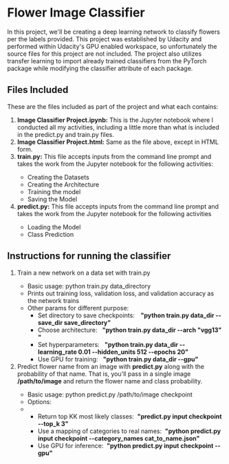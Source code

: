 
<h1>Flower Image Classifier</h1>
In this project, we'll be creating a deep learning network to classify flowers per the labels provided. This project was established by Udacity and performed within Udacity's GPU enabled workspace, so unfortunately the source files for this project are not included. The project also utilizes transfer learning to import already trained classifiers from the PyTorch package while modifying the classifier attribute of each package.




<h2>Files Included</h2>

These are the files included as part of the project and what each contains:
<ol>
        <li><b>Image Classifier Project.ipynb:</b> This is the Jupyter notebook where I conducted all my activities, including a little more than what is included in the predict.py and train.py files.</li>

<li><b>Image Classifier Project.html:</b> Same as the file above, except in HTML form.</li>
<li><b>train.py:</b> This file accepts inputs from the command line prompt and takes the work from the Jupyter notebook for the following activities:</li>
    <ul>
            <li>Creating the Datasets</li>
            <li>Creating the Architecture</li>
            <li>Training the model</li>
            <li>Saving the Model</li>
    </ul>
<li><b>predict.py:</b> This file accepts inputs from the command line prompt and takes the work from the Jupyter notebook for the following activities</li>
    <ul>
        <li>Loading the Model</li>
        <li>Class Prediction</li>
    </ul>
</ol>




<h2>Instructions for running the classifier</h2>

<ol>
    <li>Train a new network on a data set with train.py</li>
            <ul>
                    <li>Basic usage: python train.py data_directory</li>
                    <li>Prints out training loss, validation loss, and validation accuracy as the network trains</li>
                    <li>Other params for different purpose:
                    <ul>
                        <li>Set directory to save checkpoints:&emsp;<b>"python train.py data_dir --save_dir save_directory"</b></li>
                        <li>Choose architecture:&nbsp;                  &nbsp;<b>"python train.py data_dir --arch "vgg13" "</b></li>
                        <li>Set hyperparameters:&nbsp;                  &nbsp;<b>"python train.py data_dir --learning_rate 0.01 --hidden_units 512 --epochs 20"</b></li>
                        <li>Use GPU for training:&nbsp;                 &nbsp;<b>"python train.py data_dir --gpu"</b></li>
                    </ul>
            </ul>
    <li>Predict flower name from an image with <b>predict.py</b> along with the probability of that name. That is, you'll pass in a single image <b>/path/to/image</b> and return     the flower name   and class probability.</li>
        <ul>
            <li>Basic usage: python predict.py /path/to/image checkpoint</li>
            <li>Options:<li>
                <ul>
                    <li>Return top KK most likely classes:&nbsp;               <b>"predict.py input checkpoint --top_k 3"</b></li>
                    <li>Use a mapping of categories to real names:&nbsp;       <b>"python predict.py input checkpoint --category_names cat_to_name.json"</b></li>
                    <li>Use GPU for inference:&nbsp;                           <b>"python predict.py input checkpoint --gpu"</b></li>
                </ul>
        </ul>
</ol>
